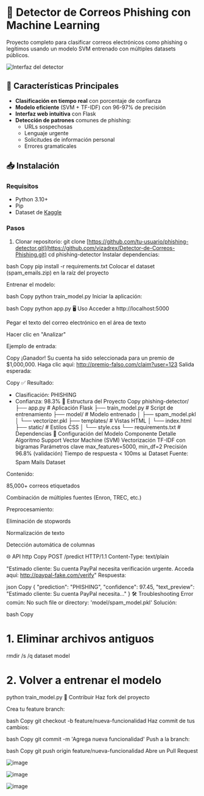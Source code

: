 # 📧 Detector de Correos Phishing con Machine Learning

Proyecto completo para clasificar correos electrónicos como phishing o legítimos usando un modelo SVM entrenado con múltiples datasets públicos.

![Interfaz del detector](https://via.placeholder.com/800x400.png?text=Interfaz+Web+del+Detector)

## 🌟 Características Principales
- **Clasificación en tiempo real** con porcentaje de confianza
- **Modelo eficiente** (SVM + TF-IDF) con 96-97% de precisión
- **Interfaz web intuitiva** con Flask
- **Detección de patrones** comunes de phishing:
  - URLs sospechosas
  - Lenguaje urgente
  - Solicitudes de información personal
  - Errores gramaticales

## 📥 Instalación

### Requisitos
- Python 3.10+
- Pip
- Dataset de [Kaggle](https://www.kaggle.com/datasets/venky73/spam-mails-dataset)

### Pasos
1. Clonar repositorio:
git clone [https://github.com/tu-usuario/phishing-detector.git](https://github.com/vizadrex/Detector-de-Correos-Phishing.git)
cd phishing-detector
Instalar dependencias:

bash
Copy
pip install -r requirements.txt
Colocar el dataset (spam_emails.zip) en la raíz del proyecto

Entrenar el modelo:

bash
Copy
python train_model.py
Iniciar la aplicación:

bash
Copy
python app.py
🖥️ Uso
Acceder a http://localhost:5000

Pegar el texto del correo electrónico en el área de texto

Hacer clic en "Analizar"

Ejemplo de entrada:

Copy
¡Ganador! Su cuenta ha sido seleccionada para un premio de $1,000,000. 
Haga clic aquí: http://premio-falso.com/claim?user=123
Salida esperada:

Copy
✅ Resultado:
- Clasificación: PHISHING
- Confianza: 98.3%
🧠 Estructura del Proyecto
Copy
phishing-detector/
├── app.py              # Aplicación Flask
├── train_model.py      # Script de entrenamiento
├── model/              # Modelo entrenado
│   ├── spam_model.pkl
│   └── vectorizer.pkl
├── templates/          # Vistas HTML
│   └── index.html
├── static/             # Estilos CSS
│   └── style.css
└── requirements.txt    # Dependencias
🔧 Configuración del Modelo
Componente	Detalle
Algoritmo	Support Vector Machine (SVM)
Vectorización	TF-IDF con bigramas
Parámetros clave	max_features=5000, min_df=2
Precisión	96.8% (validación)
Tiempo de respuesta	< 100ms
📊 Dataset
Fuente: Spam Mails Dataset

Contenido:

85,000+ correos etiquetados

Combinación de múltiples fuentes (Enron, TREC, etc.)

Preprocesamiento:

Eliminación de stopwords

Normalización de texto

Detección automática de columnas

🌐 API
http
Copy
POST /predict HTTP/1.1
Content-Type: text/plain

"Estimado cliente: Su cuenta PayPal necesita verificación urgente. Acceda aquí: http://paypal-fake.com/verify"
Respuesta:

json
Copy
{
  "prediction": "PHISHING",
  "confidence": 97.45,
  "text_preview": "Estimado cliente: Su cuenta PayPal necesita..."
}
🛠️ Troubleshooting
Error común: No such file or directory: 'model/spam_model.pkl'
Solución:

bash
Copy
# 1. Eliminar archivos antiguos
rmdir /s /q dataset model

# 2. Volver a entrenar el modelo
python train_model.py
🤝 Contribuir
Haz fork del proyecto

Crea tu feature branch:

bash
Copy
git checkout -b feature/nueva-funcionalidad
Haz commit de tus cambios:

bash
Copy
git commit -m 'Agrega nueva funcionalidad'
Push a la branch:

bash
Copy
git push origin feature/nueva-funcionalidad
Abre un Pull Request



![image](https://github.com/user-attachments/assets/911ddb39-dc4c-4ac8-9835-0a0b59d8f673)

![image](https://github.com/user-attachments/assets/e3e2d5c9-b588-4c88-8021-6533bf72ed3d)

![image](https://github.com/user-attachments/assets/e9190f19-22d6-4435-9b8c-00cb1155fdf7)



